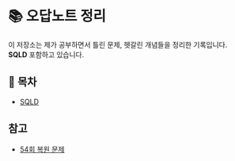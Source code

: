 # 📚 오답노트 정리

이 저장소는 제가 공부하면서 틀린 문제, 헷갈린 개념들을 정리한 기록입니다.  
**SQLD** 포함하고 있습니다.

## 📂 목차
- [SQLD](./sqld-study)

## 참고
- [54회 복원 문제](https://cafe.naver.com/sqlpd/84701)

